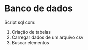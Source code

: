 # Banco de dados

Script sql com:

1. Criação de tabelas
2. Carregar dados de um arquivo csv
3. Buscar elementos
